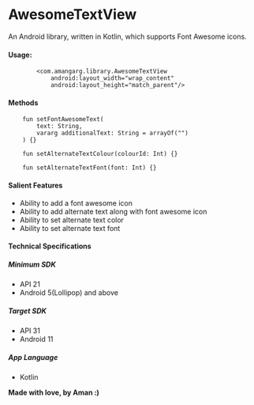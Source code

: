 # AwesomeTextView

An Android library, written in Kotlin, which supports Font Awesome icons.

#### Usage:
```
        <com.amangarg.library.AwesomeTextView
            android:layout_width="wrap_content"
            android:layout_height="match_parent"/>

```

#### Methods
```
    fun setFontAwesomeText(
        text: String,
        vararg additionalText: String = arrayOf("")
    ) {}
```
```
    fun setAlternateTextColour(colourId: Int) {}
```
```
    fun setAlternateTextFont(font: Int) {}
```


#### Salient Features
- Ability to add a font awesome icon
- Ability to add alternate text along with font awesome icon
- Ability to set alternate text color
- Ability to set alternate text font

#### Technical Specifications

##### Minimum SDK
- API 21
- Android 5(Lollipop) and above

##### Target SDK
- API 31
- Android 11

##### App Language
- Kotlin

**Made with love, by Aman :)**